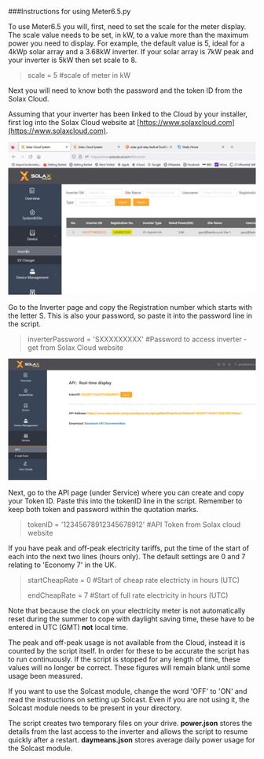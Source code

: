 ###Instructions for using Meter6.5.py

To use Meter6.5 you will, first, need to set the scale for the meter display. The scale value needs to be set, in kW, to a value more than the maximum power you need to display.
For example, the default value is 5, ideal for a 4kWp solar array and a 3.68kW inverter. If your solar array is 7kW peak and your inverter is 5kW then set scale to 8.

>scale = 5 #scale of meter in kW

Next you will need to know both the password and the token ID from the Solax Cloud.

Assuming that your inverter has been linked to the Cloud by your installer, first log into the Solax Cloud website at [https://www.solaxcloud.com](https://www.solaxcloud.com).

![](/Pictures/SolaxRegNo.jpg)

Go to the Inverter page and copy the Registration number which starts with the letter S. This is also your password, so paste it into the password line in the script. 
>inverterPassword = 'SXXXXXXXXX'  #Password to access inverter - get from Solax Cloud website

![](/Pictures/SolaxAPI.jpg)

Next, go to the API page (under Service) where you can create and copy your Token ID. Paste this into the tokenID line in the script. 
Remember to keep both token and password within the quotation marks.

>tokenID = '12345678912345678912' #API Token from Solax cloud website

If you have peak and off-peak electricity tariffs, put the time of the start of each into the next two lines (hours only). The default settings are 0 and 7 relating to 'Economy 7' in the UK.

>startCheapRate = 0  #Start of cheap rate electricty in hours (UTC)
>
>endCheapRate = 7  #Start of full rate electricity in hours (UTC)

Note that because the clock on your electricity meter is not automatically reset during the summer to cope with daylight saving time, these have to be entered in UTC (GMT) **not** local time. 

The peak and off-peak usage is not available from the Cloud, instead it is counted by the script itself. In order for these to be accurate the script has to run continuously. If the script is stopped for any length of time, these values will no longer be correct.
These figures will remain blank until some usage been measured.

If you want to use the Solcast module, change the word 'OFF' to 'ON' and read the instructions on setting up Solcast. Even if you are not using it, the Solcast module needs to be present in your directory.

The script creates two temporary files on your drive. **power.json** stores the details from the last access to the inverter and allows the script to resume quickly after a restart.
**daymeans.json** stores average daily power usage for the Solcast module.
